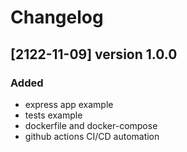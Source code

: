 # Changelog

## [2122-11-09] version 1.0.0

### Added

- express app example
- tests example
- dockerfile and docker-compose
- github actions CI/CD automation
